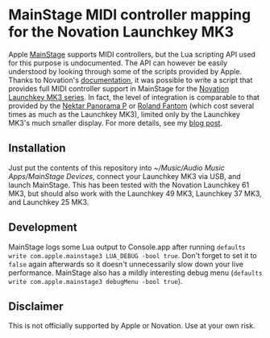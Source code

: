 #  MainStage MIDI controller mapping for the Novation Launchkey MK3

Apple [MainStage](https://www.apple.com/mainstage/) supports MIDI controllers, but the Lua scripting API used for this purpose is undocumented.
The API can however be easily understood by looking through some of the scripts provided by Apple.
Thanks to Novation's [documentation](https://fael-downloads-prod.focusrite.com/customer/prod/s3fs-public/downloads/Launchkey_MK3_Programmers_Reference.pdf),
it was possible to write a script that provides full MIDI controller support in MainStage for the [Novation Launchkey MK3 series](https://novationmusic.com/en/keys/launchkey).
In fact, the level of integration is comparable to that provided by the [Nektar Panorama P](https://nektartech.com/mainstage/)
or [Roland Fantom](https://static.roland.com/assets/media/pdf/FANTOM-6_7_8_daw_eng01_W.pdf) (which cost several times as much as the Launchkey MK3),
limited only by the Launchkey MK3's much smaller display.
For more details, see my [blog post](https://blog.michael.kuron-germany.de/2021/12/novation-launchkey-61-mk3-and-mainstage-3-5/).

## Installation

Just put the contents of this repository into _~/Music/Audio Music Apps/MainStage Devices_, connect your Launchkey MK3 via USB, and launch MainStage.
This has been tested with the Novation Launchkey 61 MK3, but should also work with the Launchkey 49 MK3, Launchkey 37 MK3, and Launchkey 25 MK3.

## Development

MainStage logs some Lua output to Console.app after running `defaults write com.apple.mainstage3 LUA_DEBUG -bool true`. Don't forget to set it to `false` again afterwards so it doesn't unnecessarily slow down your live performance. MainStage also has a mildly interesting debug menu (`defaults write com.apple.mainstage3 debugMenu -bool true`).

## Disclaimer

This is not officially supported by Apple or Novation. Use at your own risk.

